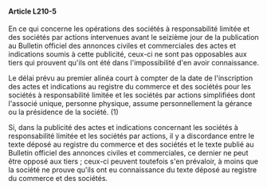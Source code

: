 #### Article L210-5

En ce qui concerne les opérations des sociétés à responsabilité limitée et des sociétés par actions intervenues avant le seizième jour de la publication au Bulletin officiel des annonces civiles et commerciales des actes et indications soumis à cette publicité, ceux-ci ne sont pas opposables aux tiers qui prouvent qu'ils ont été dans l'impossibilité d'en avoir connaissance.

Le délai prévu au premier alinéa court à compter de la date de l'inscription des actes et indications au registre du commerce et des sociétés pour les sociétés à responsabilité limitée et les sociétés par actions simplifiées dont l'associé unique, personne physique, assume personnellement la gérance ou la présidence de la société. (1)

Si, dans la publicité des actes et indications concernant les sociétés à responsabilité limitée et les sociétés par actions, il y a discordance entre le texte déposé au registre du commerce et des sociétés et le texte publié au Bulletin officiel des annonces civiles et commerciales, ce dernier ne peut être opposé aux tiers ; ceux-ci peuvent toutefois s'en prévaloir, à moins que la société ne prouve qu'ils ont eu connaissance du texte déposé au registre du commerce et des sociétés.

